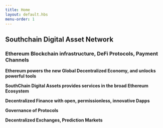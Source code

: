 ```yaml
---
title: Home
layout: default.hbs
menu-order: 1
---
```


##                                                          Southchain Digital Asset Network

### Ethereum Blockchain infrastructure, DeFi Protocols, Payment Channels

**Ethereum powers the new Global Decentralized Economy, and unlocks powerful tools**

**SouthChain Digital Assets provides services in the broad Ethereum Ecosystem**

**Decentralized Finance with open, permissionless, innovative Dapps**

**Governance of Protocols**

**Decentralized Exchanges, Prediction Markets**
